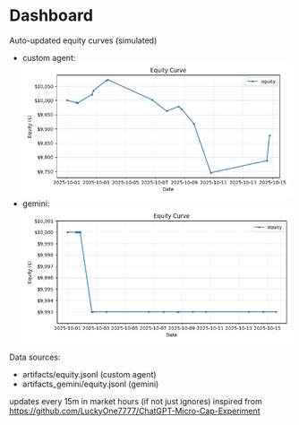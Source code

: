 # Dashboard

Auto-updated equity curves (simulated)

- custom agent: ![Equity Curve](artifacts/equity.png?v=0110af1)
- gemini: ![Equity Curve (Gemini)](artifacts_gemini/equity.png?v=0110af1)

Data sources:
- artifacts/equity.jsonl (custom agent)
- artifacts_gemini/equity.jsonl (gemini)

updates every 15m in market hours (if not just ignores)
inspired from https://github.com/LuckyOne7777/ChatGPT-Micro-Cap-Experiment